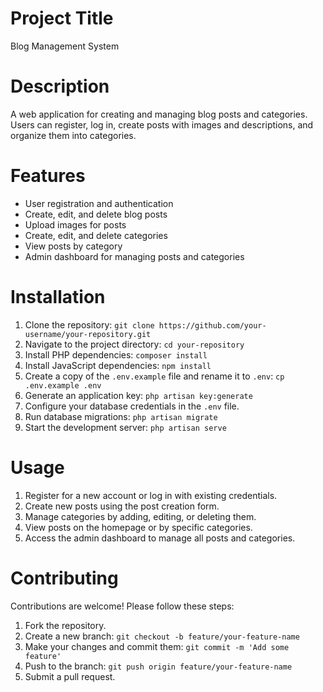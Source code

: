 
# Project Title
Blog Management System

# Description
A web application for creating and managing blog posts and categories. Users can register, log in, create posts with images and descriptions, and organize them into categories.

# Features
- User registration and authentication
- Create, edit, and delete blog posts
- Upload images for posts
- Create, edit, and delete categories
- View posts by category
- Admin dashboard for managing posts and categories

# Installation
1. Clone the repository: `git clone https://github.com/your-username/your-repository.git`
2. Navigate to the project directory: `cd your-repository`
3. Install PHP dependencies: `composer install`
4. Install JavaScript dependencies: `npm install`
5. Create a copy of the `.env.example` file and rename it to `.env`: `cp .env.example .env`
6. Generate an application key: `php artisan key:generate`
7. Configure your database credentials in the `.env` file.
8. Run database migrations: `php artisan migrate`
9. Start the development server: `php artisan serve`

# Usage
1. Register for a new account or log in with existing credentials.
2. Create new posts using the post creation form.
3. Manage categories by adding, editing, or deleting them.
4. View posts on the homepage or by specific categories.
5. Access the admin dashboard to manage all posts and categories.

# Contributing
Contributions are welcome! Please follow these steps:
1. Fork the repository.
2. Create a new branch: `git checkout -b feature/your-feature-name`
3. Make your changes and commit them: `git commit -m 'Add some feature'`
4. Push to the branch: `git push origin feature/your-feature-name`
5. Submit a pull request.

